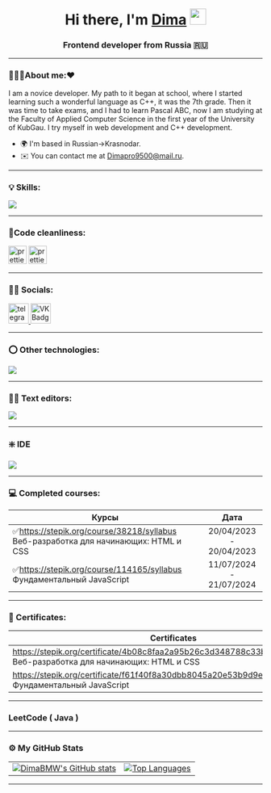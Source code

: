 <h1 align="center">Hi there, I'm <a href="https://daniilshat.ru/" target="_blank">Dima</a> 
<img src="https://github.com/blackcater/blackcater/raw/main/images/Hi.gif" height="32"/></h1>
<h3 align="center">Frontend developer from Russia 🇷🇺</h3>

---

### 👨🏻‍💻About me:❤️
I am a novice developer. My path to it began at school, where I started learning such a wonderful language as C++, it was the 7th grade. Then it was time to take exams, and I had to learn Pascal ABC, now I am studying at the Faculty of Applied Computer Science in the first year of the University of KubGau. I try myself in web development and C++ development.
* 🌍  I'm based in Russian->Krasnodar.
* ✉️  You can contact me at [Dimapro9500@mail.ru](mailto:Dimapro9500@mail.ru).
---
### 💡 Skills: 

<p align="left">
  <a href="https://skillicons.dev">
    <img src="https://skillicons.dev/icons?i=git,babel,bash,c,cs,cpp,css,docker,html,htmx,js,jest,less,nodejs,npm,powershell,react,redux,sass,svelte,tailwind,ts,vite,zod" />
  </a>
</p>
 
---
### 🧹Сode cleanliness:

<p align="left"> 
 <img src="https://icon-icons.com/icons2/2107/PNG/512/file_type_light_prettier_icon_130445.png" width="36" height="36" alt="prettier" />
 <img src="https://icon-icons.com/icons2/2107/PNG/512/file_type_eslint_icon_130613.png" width="36" height="36" alt="prettier" />
</p>

---

### 🙍‍♂️ Socials:

<div id="badges">
    <a href="https://t.me/BMW_Maflya" target="_blank">
      <img src="https://cdn-icons-png.flaticon.com/512/2111/2111646.png" width="40" height="40" alt="telegram group" />
    </a>
    <a href="https://vk.com/bmw_mafiy" target="_blank">
      <img src="https://cdn-icons-png.flaticon.com/512/145/145813.png" width="40" height="40" alt="VK Badge"/>
    </a>
  </div>

---
### ⭕ Other technologies:
<p align="left">
  <a href="https://skillicons.dev">
    <img src="https://skillicons.dev/icons?i=ae,au,blender,figma,ai,notion,ps,qt,unreal,unity,xd" />
  </a>
</p>

---

### 🧑‍💻 Text editors:
<p align="left">
  <a href="https://skillicons.dev">
    <img src="https://skillicons.dev/icons?i=vscode,sublime" />
  </a>
</p>

---
### ❇️ IDE
<p align="left">
  <a href="https://skillicons.dev">
    <img src="https://skillicons.dev/icons?i=idea,webstorm" />
  </a>
</p>

---
### 💻 Completed courses:
| Курсы                                                           | Дата              |
| ----------------------------------------------------------------| :---------------: |
| ✅https://stepik.org/course/38218/syllabus Веб-разработка для начинающих: HTML и CSS                           | 20/04/2023 - 20/04/2023|
| ✅https://stepik.org/course/114165/syllabus Фундаментальный JavaScript                                         | 11/07/2024 - 21/07/2024|

---
### 📃 Сertificates:
| Сertificates                                                    | Дата              |
| ----------------------------------------------------------------| :---------------: |
| https://stepik.org/certificate/4b08c8faa2a95b26c3d348788c33b231cf062fe6.pdf Веб-разработка для начинающих: HTML и CSS   |20/04/2023|
| https://stepik.org/certificate/f61f40f8a30dbb8045a20e53b9d9eee596077745.pdf Фундаментальный JavaScript                  |21/07/2024|
---  
### LeetCode ( Java )
---
### ⚙️ My GitHub Stats
<table>
  <tr>
    <td>
      <a href="http://www.github.com/DimaBMW"><img src="https://github-readme-stats.vercel.app/api?username=DimaBMW&show_icons=true&hide=&count_private=true&title_color=0891b2&text_color=ffffff&icon_color=0891b2&bg_color=1c1917&hide_border=true&show_icons=true" alt="DimaBMW's GitHub stats" /></a>
    </td>
    <td>
      <a href="https://github.com/DimaBMW" align="left"><img src="https://github-readme-stats.vercel.app/api/top-langs/?username=DimaBMW&langs_count=10&title_color=0891b2&text_color=ffffff&icon_color=0891b2&bg_color=1c1917&hide_border=true&locale=en&custom_title=Top%20%Languages" alt="Top Languages" /></a>
    </td>
  </tr>
</table>

---
